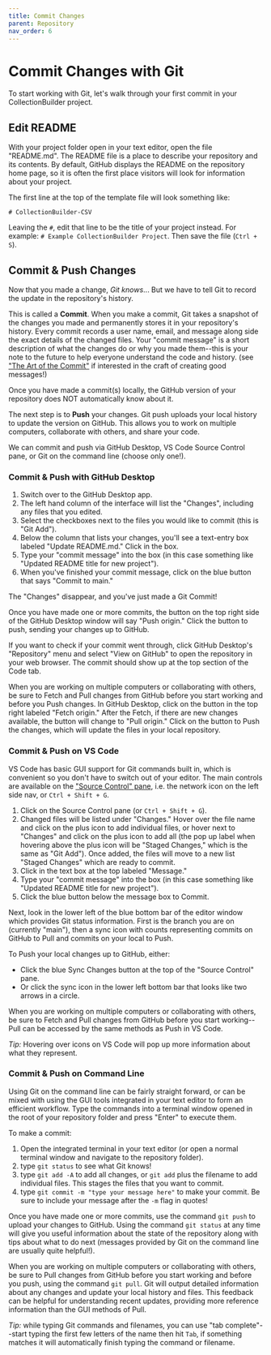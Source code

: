 ```yaml
---
title: Commit Changes
parent: Repository
nav_order: 6
---
```


# Commit Changes with Git

To start working with Git, let's walk through your first commit in your CollectionBuilder project.

## Edit README

With your project folder open in your text editor, open the file "README.md".
The README file is a place to describe your repository and its contents.
By default, GitHub displays the README on the repository home page, so it is often the first place visitors will look for information about your project.

The first line at the top of the template file will look something like:

```
# CollectionBuilder-CSV

```

Leaving the `#`, edit that line to be the title of your project instead.
For example: `# Example CollectionBuilder Project`.
Then save the file (`Ctrl + S`).

## Commit & Push Changes 

Now that you made a change, *Git knows*...
But we have to tell Git to record the update in the repository's history.

This is called a **Commit**.
When you make a commit, Git takes a snapshot of the changes you made and permanently stores it in your repository's history.
Every commit records a user name, email, and message along side the exact details of the changed files. 
Your "commit message" is a short description of what the changes do or why you made them--this is your note to the future to help everyone understand the code and history.
(see ["The Art of the Commit"](https://alistapart.com/article/the-art-of-the-commit/) if interested in the craft of creating good messages!)

Once you have made a commit(s) locally, the GitHub version of your repository does NOT automatically know about it.

The next step is to **Push** your changes.
Git push uploads your local history to update the version on GitHub.
This allows you to work on multiple computers, collaborate with others, and share your code.

We can commit and push via GitHub Desktop, VS Code Source Control pane, or Git on the command line (choose only one!).

### Commit & Push with GitHub Desktop

1. Switch over to the GitHub Desktop app.
2. The left hand column of the interface will list the "Changes", including any files that you edited. 
3. Select the checkboxes next to the files you would like to commit (this is "Git Add").
4. Below the column that lists your changes, you'll see a text-entry box labeled "Update README.md." Click in the box.
5. Type your "commit message" into the box (in this case something like "Updated README title for new project").
6. When you've finished your commit message, click on the blue button that says "Commit to main."

The "Changes" disappear, and you've just made a Git Commit!

Once you have made one or more commits, the button on the top right side of the GitHub Desktop window will say "Push origin."
Click the button to push, sending your changes up to GitHub.

If you want to check if your commit went through, click GitHub Desktop's "Repository" menu and select "View on GitHub" to open the repository in your web browser. The commit should show up at the top section of the Code tab.

When you are working on multiple computers or collaborating with others, be sure to Fetch and Pull changes from GitHub before you start working and before you Push changes.
In GitHub Desktop, click on the button in the top right labeled "Fetch origin."
After the Fetch, if there are new changes available, the button will change to "Pull origin."
Click on the button to Push the changes, which will update the files in your local repository.

### Commit & Push on VS Code

VS Code has basic GUI support for Git commands built in, which is convenient so you don't have to switch out of your editor.
The main controls are available on the ["Source Control" pane](https://code.visualstudio.com/docs/editor/versioncontrol), i.e. the network icon on the left side nav, or `Ctrl + Shift + G`.

1. Click on the Source Control pane (or `Ctrl + Shift + G`).
2. Changed files will be listed under "Changes." Hover over the file name and click on the plus icon to add individual files, or hover next to "Changes" and click on the plus icon to add all (the pop up label when hovering above the plus icon will be "Staged Changes," which is the same as "Git Add"). Once added, the files will move to a new list "Staged Changes" which are ready to commit.
3. Click in the text box at the top labeled "Message."
4. Type your "commit message" into the box (in this case something like "Updated README title for new project").
5. Click the blue button below the message box to Commit. 

Next, look in the lower left of the blue bottom bar of the editor window which provides Git status information. 
First is the branch you are on (currently "main"), then a sync icon with counts representing commits on GitHub to Pull and commits on your local to Push. 

To Push your local changes up to GitHub, either: 

- Click the blue Sync Changes button at the top of the "Source Control" pane.
- Or click the sync icon in the lower left bottom bar that looks like two arrows in a circle.

When you are working on multiple computers or collaborating with others, be sure to Fetch and Pull changes from GitHub before you start working--Pull can be accessed by the same methods as Push in VS Code.

*Tip:* Hovering over icons on VS Code will pop up more information about what they represent.

### Commit & Push on Command Line

Using Git on the command line can be fairly straight forward, or can be mixed with using the GUI tools integrated in your text editor to form an efficient workflow. 
Type the commands into a terminal window opened in the root of your repository folder and press "Enter" to execute them.

To make a commit: 

1. Open the integrated terminal in your text editor (or open a normal terminal window and navigate to the repository folder).
2. type `git status` to see what Git knows!
3. type `git add -A` to add all changes, or `git add` plus the filename to add individual files. This stages the files that you want to commit.
4. type `git commit -m "type your message here"` to make your commit. Be sure to include your message after the `-m` flag in quotes! 

Once you have made one or more commits, use the command `git push` to upload your changes to GitHub.
Using the command `git status` at any time will give you useful information about the state of the repository along with tips about what to do next (messages provided by Git on the command line are usually quite helpful!). 

When you are working on multiple computers or collaborating with others, be sure to Pull changes from GitHub before you start working and before you push, using the command `git pull`.
Git will output detailed information about any changes and update your local history and files.
This feedback can be helpful for understanding recent updates, providing more reference information than the GUI methods of Pull.

*Tip:* while typing Git commands and filenames, you can use "tab complete"--start typing the first few letters of the name then hit `Tab`, if something matches it will automatically finish typing the command or filename.
